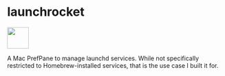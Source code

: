 launchrocket
============

<img src="https://raw.github.com/jimbojsb/launchrocket/master/LaunchRocket/rocket.png" height="50" width="50"/>


A Mac PrefPane to manage launchd services. While not specifically restricted to Homebrew-installed services, that is the use case I built it for.
